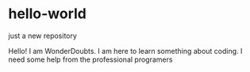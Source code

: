 # hello-world
just a new repository

Hello! I am WonderDoubts.
I am here to learn something about coding.
I need some help from the professional programers
